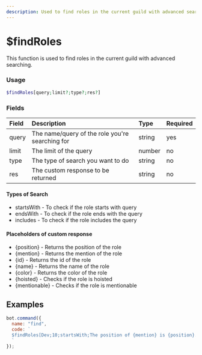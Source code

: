 ```yaml
---
description: Used to find roles in the current guild with advanced searching.
---
```

# $findRoles
This function is used to find roles in the current guild with advanced searching.

### Usage
```php
$findRoles[query;limit?;type?;res?]
```

### Fields

| Field | Description | Type | Required |
| :--- | :--- | :--- | :--- |
| query | The name/query of the role you're searching for| string | yes |
|limit|The limit of the query|number|no|
| type | The type of search you want to do | string | no |
|res|The custom response to be returned|string|no|

#### Types of Search

- startsWith - To check if the role starts with query
- endsWith - To check if the role ends with the query
- includes - To check if the role includes the query

#### Placeholders of custom response
- {position} - Returns the position of the role
- {mention} - Returns the mention of the role
- {id} - Returns the id of the role
- {name} - Returns the name of the role
- {color} - Returns the color of the role
- {hoisted} - Checks if the role is hoisted
- {mentionable} - Checks if the role is mentionable

## Examples 

```javascript
bot.command({
  name: "find",
  code: `
  $findRoles[Dev;10;startsWith;The position of {mention} is {position}.]
  ` 
});
```

